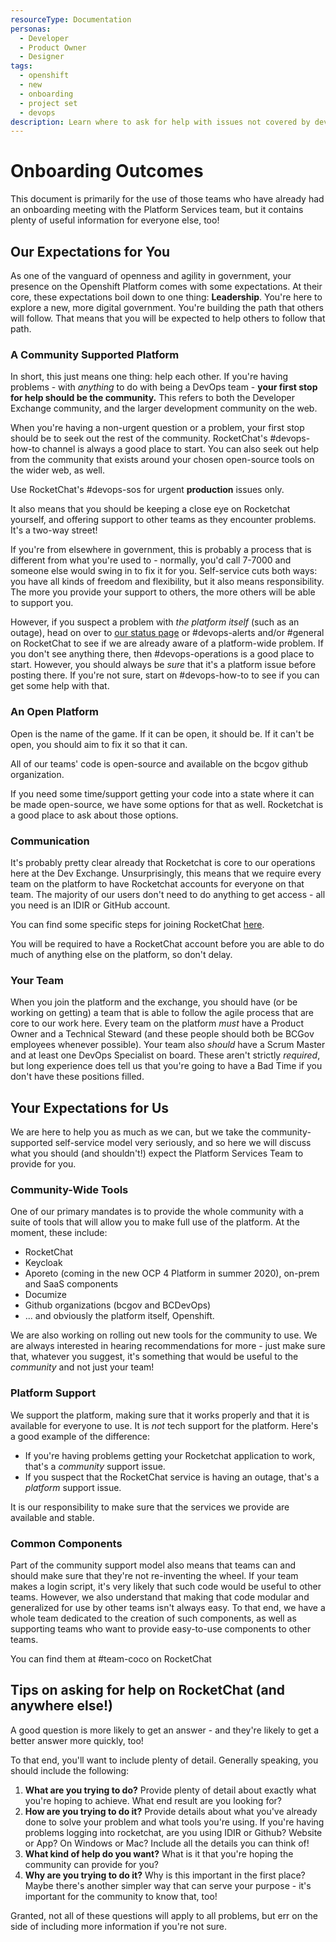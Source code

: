 ```yaml
---
resourceType: Documentation
personas: 
  - Developer
  - Product Owner
  - Designer
tags:
  - openshift
  - new
  - onboarding
  - project set
  - devops
description: Learn where to ask for help with issues not covered by devops-requests
---
```


# Onboarding Outcomes

This document is primarily for the use of those teams who have already had an onboarding meeting with the Platform Services team,
but it contains plenty of useful information for everyone else, too!

## Our Expectations for You

As one of the vanguard of openness and agility in government, your presence on the Openshift Platform comes with some expectations.
At their core, these expectations boil down to one thing: **Leadership**. You're here to explore a new, more digital government.
You're building the path that others will follow. That means that you will be expected to help others to follow that path.

### A Community Supported Platform

In short, this just means one thing: help each other. If you're having problems - with *anything* to do with being a DevOps team - **your first stop for help should be the community.**
This refers to both the Developer Exchange community, and the larger development community on the web.

When you're having a non-urgent question or a problem, your first stop should be to seek out the rest of the community.  RocketChat's #devops-how-to channel is always a good place to start.  You can also seek out help from the community that exists around your chosen open-source tools on the wider web, as well.

Use RocketChat's #devops-sos for urgent **production** issues only. 

It also means that you should be keeping a close eye on Rocketchat yourself, and offering support to other teams as they encounter problems. It's a two-way street!

If you're from elsewhere in government, this is probably a process that is different from what you're used to - normally, you'd call 7-7000 and someone else would swing in to fix it for you.
Self-service cuts both ways: you have all kinds of freedom and flexibility, but it also means responsibility. The more you provide your support to others, the more others will be able to support you.

However, if you suspect a problem with *the platform itself* (such as an outage), head on over to [our status page](https://status.pathfinder.gov.bc.ca) or #devops-alerts and/or #general on RocketChat to see if we are already aware of a platform-wide problem. 
If you don't see anything there, then #devops-operations is a good place to start. However, you should always be *sure* that it's a platform issue before posting there. If you're not sure, start on #devops-how-to to see if you can get some help with that.

### An Open Platform

Open is the name of the game. If it can be open, it should be. If it can't be open, you should aim to fix it so that it can.

All of our teams' code is open-source and available on the bcgov github organization.

If you need some time/support getting your code into a state where it can be made open-source, we have some options for that as well. Rocketchat is a good place to ask about those options.

### Communication

It's probably pretty clear already that Rocketchat is core to our operations here at the Dev Exchange.
Unsurprisingly, this means that we require every team on the platform to have Rocketchat accounts for everyone on that team.
The majority of our users don't need to do anything to get access - all you need is an IDIR or GitHub account.

You can find some specific steps for joining RocketChat [here](https://developer.gov.bc.ca/Steps-to-join-Pathfinder-Rocket.Chat).

You will be required to have a RocketChat account before you are able to do much of anything else on the platform, so don't delay.

### Your Team

When you join the platform and the exchange, you should have (or be working on getting) a team that is able to follow the agile process that are core to our work here.
Every team on the platform *must* have a Product Owner and a Technical Steward (and these people should both be BCGov employees whenever possible).
Your team also *should* have a Scrum Master and at least one DevOps Specialist on board. These aren't strictly *required*, but long experience does tell us that you're going to have a Bad Time if you don't have these positions filled.

## Your Expectations for Us

We are here to help you as much as we can, but we take the community-supported self-service model very seriously, and so here we will discuss what you should (and shouldn't!) expect the Platform Services Team to provide for you.

### Community-Wide Tools

One of our primary mandates is to provide the whole community with a suite of tools that will allow you to make full use of the platform. At the moment, these include:
* RocketChat
* Keycloak
* Aporeto (coming in the new OCP 4 Platform in summer 2020), on-prem and SaaS components
* Documize
* Github organizations (bcgov and BCDevOps)
* ... and obviously the platform itself, Openshift.

We are also working on rolling out new tools for the community to use. We are always interested in hearing recommendations for more - just make sure that, whatever you suggest, it's something that would be useful to the *community* and not just your team!

### Platform Support

We support the platform, making sure that it works properly and that it is available for everyone to use. It is *not* tech support for the platform. Here's a good example of the difference:

* If you're having problems getting your Rocketchat application to work, that's a *community* support issue.
* If you suspect that the RocketChat service is having an outage, that's a *platform* support issue.

It is our responsibility to make sure that the services we provide are available and stable.

### Common Components

Part of the community support model also means that teams can and should make sure that they're not re-inventing the wheel.
If your team makes a login script, it's very likely that such code would be useful to other teams. However, we also understand that making that code modular and generalized for use by other teams isn't always easy.
To that end, we have a whole team dedicated to the creation of such components, as well as supporting teams who want to provide easy-to-use components to other teams.

You can find them at #team-coco on RocketChat

## Tips on asking for help on RocketChat (and anywhere else!)

A good question is more likely to get an answer - and they're likely to get a better answer more quickly, too!

To that end, you'll want to include plenty of detail. Generally speaking, you should include the following:

1. **What are you trying to do?** Provide plenty of detail about exactly what you're hoping to achieve. What end result are you looking for?
2. **How are you trying to do it?** Provide details about what you've already done to solve your problem and what tools you're using. If you're having problems logging into rocketchat, are you using IDIR or Github? Website or App? On Windows or Mac? Include all the details you can think of!
3. **What kind of help do you want?** What is it that you're hoping the community can provide for you?
4. **Why are you trying to do it?** Why is this important in the first place? Maybe there's another simpler way that can serve your purpose - it's important for the community to know that, too!

Granted, not all of these questions will apply to all problems, but err on the side of including more information if you're not sure. 
